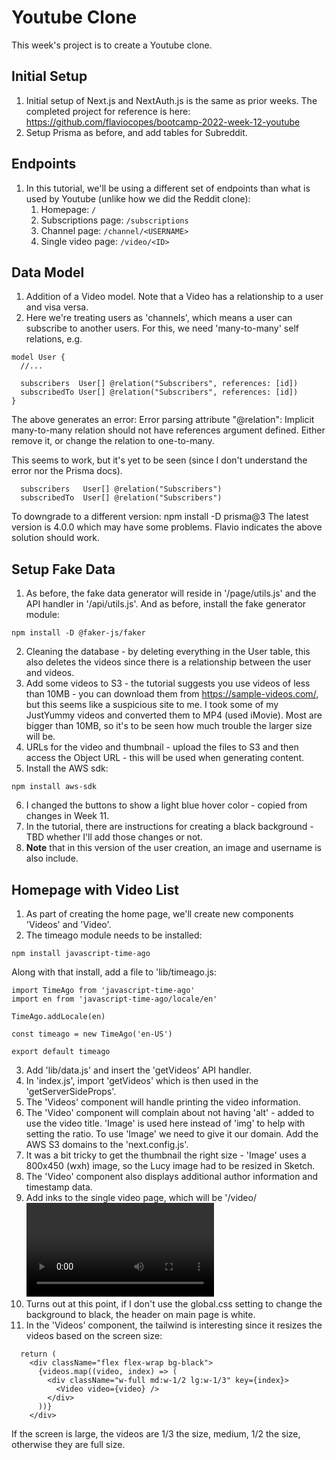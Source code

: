 # Youtube Clone

This week's project is to create a Youtube clone.

## Initial Setup

1. Initial setup of Next.js and NextAuth.js is the same as prior weeks. The completed project for reference is here: https://github.com/flaviocopes/bootcamp-2022-week-12-youtube
2. Setup Prisma as before, and add tables for Subreddit.

## Endpoints

1. In this tutorial, we'll be using a different set of endpoints than what is used by Youtube (unlike how we did the Reddit clone):
   1. Homepage: `/`
   2. Subscriptions page: `/subscriptions`
   3. Channel page: `/channel/<USERNAME>`
   4. Single video page: `/video/<ID>`

## Data Model

1. Addition of a Video model. Note that a Video has a relationship to a user and visa versa.
2. Here we're treating users as 'channels', which means a user can subscribe to another users. For this, we need 'many-to-many' self relations, e.g.

```
model User {
  //...

  subscribers  User[] @relation("Subscribers", references: [id])
  subscribedTo User[] @relation("Subscribers", references: [id])
}
```

The above generates an error: Error parsing attribute "@relation": Implicit many-to-many relation should not have references argument defined. Either remove it, or change the relation to one-to-many.

This seems to work, but it's yet to be seen (since I don't understand the error nor the Prisma docs).

```
  subscribers   User[] @relation("Subscribers")
  subscribedTo  User[] @relation("Subscribers")
```

To downgrade to a different version: npm install -D prisma@3 The latest version is 4.0.0 which may have some problems. Flavio indicates the above solution should work.

## Setup Fake Data

1. As before, the fake data generator will reside in '/page/utils.js' and the API handler in '/api/utils.js'. And as before, install the fake generator module:

```
npm install -D @faker-js/faker
```

2. Cleaning the database - by deleting everything in the User table, this also deletes the videos since there is a relationship between the user and videos.
3. Add some videos to S3 - the tutorial suggests you use videos of less than 10MB - you can download them from https://sample-videos.com/, but this seems like a suspicious site to me. I took some of my JustYummy videos and converted them to MP4 (used iMovie). Most are bigger than 10MB, so it's to be seen how much trouble the larger size will be.
4. URLs for the video and thumbnail - upload the files to S3 and then access the Object URL - this will be used when generating content.
5. Install the AWS sdk:

```
npm install aws-sdk
```

6. I changed the buttons to show a light blue hover color - copied from changes in Week 11.
7. In the tutorial, there are instructions for creating a black background - TBD whether I'll add those changes or not.
8. **Note** that in this version of the user creation, an image and username is also include.

## Homepage with Video List

1. As part of creating the home page, we'll create new components 'Videos' and 'Video'.
2. The timeago module needs to be installed:

```
npm install javascript-time-ago
```

Along with that install, add a file to 'lib/timeago.js:

```
import TimeAgo from 'javascript-time-ago'
import en from 'javascript-time-ago/locale/en'

TimeAgo.addLocale(en)

const timeago = new TimeAgo('en-US')

export default timeago
```

3. Add 'lib/data.js' and insert the 'getVideos' API handler.
4. In 'index.js', import 'getVideos' which is then used in the 'getServerSideProps'.
5. The 'Videos' component will handle printing the video information.
6. The 'Video' component will complain about not having 'alt' - added to use the video title. 'Image' is used here instead of 'img' to help with setting the ratio. To use 'Image' we need to give it our domain. Add the AWS S3 domains to the 'next.config.js'.
7. It was a bit tricky to get the thumbnail the right size - 'Image' uses a 800x450 (wxh) image, so the Lucy image had to be resized in Sketch.
8. The 'Video' component also displays additional author information and timestamp data.
9. Add inks to the single video page, which will be '/video/<VIDEO ID>' and to the user’s profile, which is '/channel/<USERNAME>'.
10. Turns out at this point, if I don't use the global.css setting to change the background to black, the header on main page is white.
11. In the 'Videos' component, the tailwind is interesting since it resizes the videos based on the screen size:

```
  return (
    <div className="flex flex-wrap bg-black">
      {videos.map((video, index) => (
        <div className="w-full md:w-1/2 lg:w-1/3" key={index}>
          <Video video={video} />
        </div>
      ))}
    </div>

```

If the screen is large, the videos are 1/3 the size, medium, 1/2 the size, otherwise they are full size.
